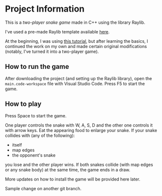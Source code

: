 # Project Information

This is a _two-player snake game_ made in C++ using the library Raylib.

I've used a pre-made Raylib template available [here](https://github.com/educ8s/Raylib-CPP-Starter-Template-for-VSCODE-V2).

At the beginning, I was using [this tutorial](https://www.youtube.com/watch?v=1zVlRXd8f7g), but after learning the basics, I continued the work on my own and made certain original modifications (notably, I've turned it into a two-player game).

## How to run the game

After downloading the project (and setting up the Raylib library), open the `main.code-workspace` file with Visual Studio Code. Press F5 to start the game.

## How to play

Press Space to start the game.

One player controls the snake with W, A, S, D and the other one controls it with arrow keys. Eat the appearing food to enlarge your snake. If your snake collides with (any of the following):

-   itself
-   map edges
-   the opponent's snake

you lose and the other player wins. If both snakes collide (with map edges or any snake body) at the same time, the game ends in a draw.

More updates on how to install the game will be provided here later.

Sample change on another git branch.

